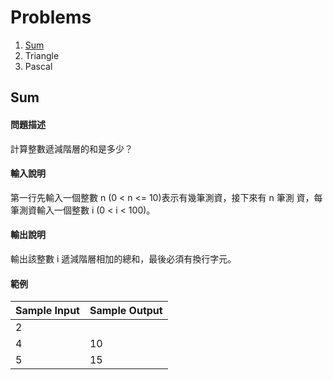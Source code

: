 # Problems

1. [Sum](#sum)
2. Triangle
3. Pascal

## Sum

#### 問題描述

計算整數遞減階層的和是多少？

#### 輸入說明

第一行先輸入一個整數 n (0 < n <= 10)表示有幾筆測資，接下來有 n 筆測
資，每筆測資輸入一個整數 i (0 < i < 100)。

#### 輸出說明

輸出該整數 i 遞減階層相加的總和，最後必須有換行字元。

#### 範例

|Sample Input|Sample Output|
|:----|:----|
|2||
|4|10|
|5|15|

